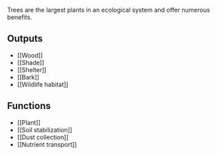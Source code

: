 Trees are the largest plants in an ecological system and offer numerous benefits.

## Outputs
- [[Wood]]
- [[Shade]]
- [[Shelter]]
- [[Bark]]
- [[Wildlife habitat]]

## Functions
- [[Plant]]
- [[Soil stabilization]]
- [[Dust collection]]
- [[Nutrient transport]]